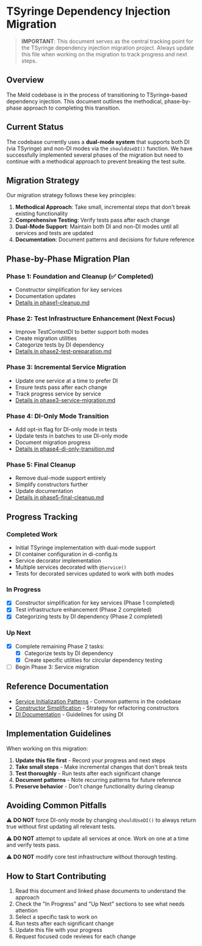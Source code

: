 # TSyringe Dependency Injection Migration

> **IMPORTANT**: This document serves as the central tracking point for the TSyringe dependency injection migration project. Always update this file when working on the migration to track progress and next steps.

## Overview

The Meld codebase is in the process of transitioning to TSyringe-based dependency injection. This document outlines the methodical, phase-by-phase approach to completing this transition.

## Current Status

The codebase currently uses a **dual-mode system** that supports both DI (via TSyringe) and non-DI modes via the `shouldUseDI()` function. We have successfully implemented several phases of the migration but need to continue with a methodical approach to prevent breaking the test suite.

## Migration Strategy

Our migration strategy follows these key principles:

1. **Methodical Approach**: Take small, incremental steps that don't break existing functionality
2. **Comprehensive Testing**: Verify tests pass after each change
3. **Dual-Mode Support**: Maintain both DI and non-DI modes until all services and tests are updated
4. **Documentation**: Document patterns and decisions for future reference

## Phase-by-Phase Migration Plan

### Phase 1: Foundation and Cleanup (✅ Completed)
- Constructor simplification for key services
- Documentation updates
- [Details in phase1-cleanup.md](./phases/phase1-cleanup.md)

### Phase 2: Test Infrastructure Enhancement (Next Focus)
- Improve TestContextDI to better support both modes
- Create migration utilities
- Categorize tests by DI dependency
- [Details in phase2-test-preparation.md](./phases/phase2-test-preparation.md)

### Phase 3: Incremental Service Migration
- Update one service at a time to prefer DI 
- Ensure tests pass after each change
- Track progress service by service
- [Details in phase3-service-migration.md](./phases/phase3-service-migration.md)

### Phase 4: DI-Only Mode Transition
- Add opt-in flag for DI-only mode in tests
- Update tests in batches to use DI-only mode
- Document migration progress
- [Details in phase4-di-only-transition.md](./phases/phase4-di-only-transition.md)

### Phase 5: Final Cleanup
- Remove dual-mode support entirely
- Simplify constructors further
- Update documentation
- [Details in phase5-final-cleanup.md](./phases/phase5-final-cleanup.md)

## Progress Tracking

### Completed Work
- Initial TSyringe implementation with dual-mode support
- DI container configuration in di-config.ts
- Service decorator implementation
- Multiple services decorated with `@Service()`
- Tests for decorated services updated to work with both modes

### In Progress
- [x] Constructor simplification for key services (Phase 1 completed) 
- [x] Test infrastructure enhancement (Phase 2 completed)
- [x] Categorizing tests by DI dependency (Phase 2 completed)

### Up Next
- [x] Complete remaining Phase 2 tasks:
  - [x] Categorize tests by DI dependency
  - [x] Create specific utilities for circular dependency testing
- [ ] Begin Phase 3: Service migration

## Reference Documentation

- [Service Initialization Patterns](./reference/service-initialization-patterns.md) - Common patterns in the codebase
- [Constructor Simplification](./reference/constructor-simplification.md) - Strategy for refactoring constructors
- [DI Documentation](./reference/di-documentation.md) - Guidelines for using DI

## Implementation Guidelines

When working on this migration:

1. **Update this file first** - Record your progress and next steps
2. **Take small steps** - Make incremental changes that don't break tests
3. **Test thoroughly** - Run tests after each significant change
4. **Document patterns** - Note recurring patterns for future reference
5. **Preserve behavior** - Don't change functionality during cleanup

## Avoiding Common Pitfalls

⚠️ **DO NOT** force DI-only mode by changing `shouldUseDI()` to always return true without first updating all relevant tests.

⚠️ **DO NOT** attempt to update all services at once. Work on one at a time and verify tests pass.

⚠️ **DO NOT** modify core test infrastructure without thorough testing.

## How to Start Contributing

1. Read this document and linked phase documents to understand the approach
2. Check the "In Progress" and "Up Next" sections to see what needs attention
3. Select a specific task to work on
4. Run tests after each significant change
5. Update this file with your progress
6. Request focused code reviews for each change 